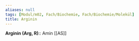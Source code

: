 ```yaml
---
aliases: null
tags: [Modul/m02, Fach/Biochemie, Fach/Biochemie/Molekül]
title: Arginin
---
```

**Arginin (Arg, R)**:: Amin [[AS]]